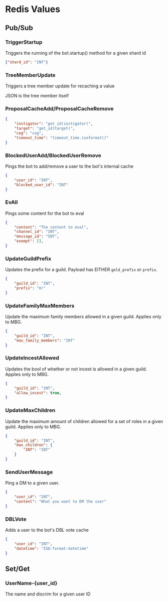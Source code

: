 # Redis Values

## Pub/Sub

### TriggerStartup

Triggers the running of the bot.startup() method for a given shard id

```json
{"shard_id": "INT"}
```

### TreeMemberUpdate

Triggers a tree member update for recaching a value

JSON is the tree member itself

### ProposalCacheAdd/ProposalCacheRemove

```json
{
    "instigator": "get_id(instigator)",
    "target": "get_id(target)",
    "cog": "cog",
    "timeout_time": "timeout_time.isoformat()"
}
```

### BlockedUserAdd/BlockedUserRemove

Pings the bot to add/remove a user to the bot's internal cache

```json
{
    "user_id": "INT",
    "blocked_user_id": "INT"
}
```

### EvAll

Pings some content for the bot to eval

```json
{
    "content": "The content to eval",
    "channel_id": "INT",
    "message_id": "INT",
    "exempt": [],
}
```

### UpdateGuildPrefix

Updates the prefix for a guild. Payload has EITHER `gold_prefix` or `prefix`.

```json
{
    "guild_id": "INT",
    "prefix": "m!"
}
```

### UpdateFamilyMaxMembers

Update the maximum family members allowed in a given guild. Applies only to MBG.

```json
{
    "guild_id": "INT",
    "max_family_members": "INT"
}
```

### UpdateIncestAllowed

Updates the bool of whether or not incest is allowed in a given guild. Applies only to MBG.

```json
{
    "guild_id": "INT",
    "allow_incest": true,
}
```

### UpdateMaxChildren

Update the maximum amount of children allowed for a set of roles in a given guild. Applies only to MBG.

```json
{
    "guild_id": "INT",
    "max_children": {
        "INT": "INT"
    }
}
```

### SendUserMessage

Ping a DM to a given user.

```json
{
    "user_id": "INT", 
    "content": "What you want to DM the user"
}
```

### DBLVote

Adds a user to the bot's DBL vote cache

```json
{
    "user_id": "INT", 
    "datetime": "ISO-format-datetime"
}
```

## Set/Get

### UserName-{user_id}

The name and discrim for a given user ID
